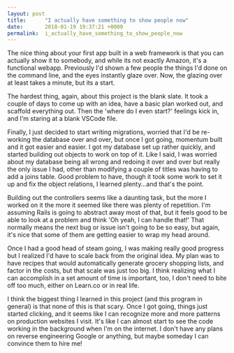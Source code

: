 ```yaml
---
layout: post
title:      "I actually have something to show people now"
date:       2018-01-19 19:37:21 +0000
permalink:  i_actually_have_something_to_show_people_now
---
```



The nice thing about your first app built in a web framework is that you can actually show it to somebody, and while its not  exactly Amazon, it's a functional webapp. Previously I'd shown a few people the things I'd done on the command line, and the eyes instantly glaze over. Now, the glazing over at least takes a minute, but its a start.

The hardest thing, again, about this project is the blank slate. It took a couple of days to come up with an idea, have a basic plan worked out, and scaffold everything out. Then the 'where do I even start?' feelings kick in, and I'm staring at a blank VSCode file. 

Finally, I just decided to start writing migrations, worried that I'd be re-working the database over and over, but once I got going, momentum built and it got easier and easier. I got my database set up rather quickly, and started building out objects to work on top of it. Like I said, I was worried about my database being all wrong and redoing it over and over but really the only issue I had, other than modifying a couple of titles was having to add a joins table. Good problem to have, though it took some work to set it up and fix the object relations, I learned plenty...and that's the point.

Building out the controllers seems like a daunting task, but the more I worked on it the more it seemed like there was plenty of repetition. I'm assuming Rails is going to abstract away most of that, but it feels good to be able to look at a problem and think 'Oh yeah, I can handle that!' That normally means the next bug or issue isn't going to be so easy, but again, it's nice that some of them are getting easier to wrap my head around.

Once I had a good head of steam going, I was making really good progress but I realized I'd have to scale back from the original idea. My plan was to have recipes that would automatically generate grocery shopping lists, and factor in the costs, but that scale was just too big. I think realizing what I can accomplish in a set amount of time is important, too, I don't need to bite off too much, either on Learn.co or in real life.

I think the biggest thing I learned in this project (and this program in general) is that none of this is that scary. Once I got going, things just started clicking, and it seems like I can recognize more and more patterns on production websites I visit. It's like I can almost start to see the code working in the background when I'm on the internet. I don't have any plans on reverse engineering Google or anything, but maybe someday I can convince them to hire me!

